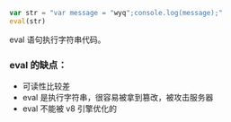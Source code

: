 ```js
var str = "var message = "wyq";console.log(message);"
eval(str)
```

eval 语句执行字符串代码。

### eval 的缺点：

- 可读性比较差
- eval 是执行字符串，很容易被拿到篡改，被攻击服务器
- eval 不能被 v8 引擎优化的

